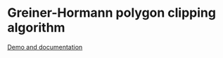 Greiner-Hormann polygon clipping algorithm
==========================================

[Demo and documentation](http://w8r.github.io/GreinerHormann/)
